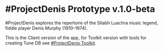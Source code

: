 #ProjectDenis Prototype v.1.0-beta
========================================================================================
#ProjectDenis explores the repertoire of the Sliabh Luachra music legend, fiddle player Denis Murphy (1910–1974). 

This is the Client version of the app, for Toolkit version with tools for creating Tune DB see [#ProjectDenis Toolkit](https://github.com/anton-bregolas/ProjectDenisToolkit).